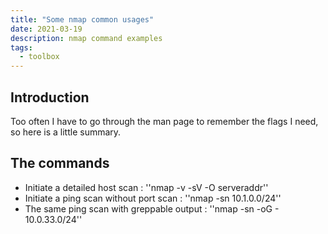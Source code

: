 ```yaml
---
title: "Some nmap common usages"
date: 2021-03-19
description: nmap command examples
tags:
  - toolbox
---
```


## Introduction

Too often I have to go through the man page to remember the flags I need, so here is a little summary.

## The commands

- Initiate a detailed host scan : ''nmap -v -sV -O serveraddr''
- Initiate a ping scan without port scan : ''nmap -sn 10.1.0.0/24''
- The same ping scan with greppable output : ''nmap -sn -oG - 10.0.33.0/24''
